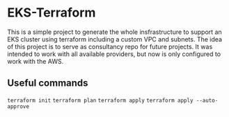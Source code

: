 # EKS-Terraform
This is a simple project to generate the whole insfrastructure to support an EKS cluster using terraform including a custom VPC and subnets.
The idea of this project is to serve as consultancy repo for future projects.
It was intended to work with all available providers, but now is only configured to work with the AWS.


## Useful commands
`terraform init`
`terraform plan`
`terraform apply`
`terraform apply --auto-approve`